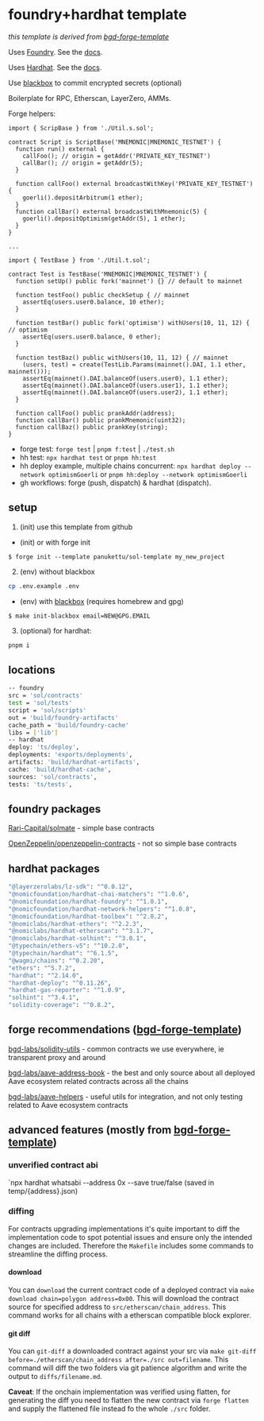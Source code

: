# foundry+hardhat template

_this template is derived from [bgd-forge-template](https://github.com/bgd-labs/bgd-forge-template)_

Uses [Foundry](https://getfoundry.sh). See the [docs](https://book.getfoundry.sh).

Uses [Hardhat](https://hardhat.org/). See the [docs](https://hardhat.org/hardhat-runner/docs/advanced/hardhat-and-foundry).

Use [blackbox](https://github.com/StackExchange/blackbox#installation-instructions) to commit encrypted secrets (optional)

Boilerplate for RPC, Etherscan, LayerZero, AMMs.

Forge helpers:

```solidity
import { ScripBase } from './Util.s.sol';

contract Script is ScriptBase('MNEMONIC|MNEMONIC_TESTNET') {
  function run() external {
    callFoo(); // origin = getAddr('PRIVATE_KEY_TESTNET')
    callBar(); // origin = getAddr(5);
  }

  function callFoo() external broadcastWithKey('PRIVATE_KEY_TESTNET') {
    goerli().depositArbitrum(1 ether);
  }
  function callBar() external broadcastWithMnemonic(5) {
    goerli().depositOptimism(getAddr(5), 1 ether);
  }
}

...

import { TestBase } from './Util.t.sol';

contract Test is TestBase('MNEMONIC|MNEMONIC_TESTNET') {
  function setUp() public fork('mainnet') {} // default to mainnet

  function testFoo() public checkSetup { // mainnet
    assertEq(users.user0.balance, 10 ether);
  }

  function testBar() public fork('optimism') withUsers(10, 11, 12) { // optimism
    assertEq(users.user0.balance, 0 ether);
  }

  function testBaz() public withUsers(10, 11, 12) { // mainnet
    (users, test) = create(TestLib.Params(mainnet().DAI, 1.1 ether, mainnet()));
    assertEq(mainnet().DAI.balanceOf(users.user0), 1.1 ether);
    assertEq(mainnet().DAI.balanceOf(users.user1), 1.1 ether);
    assertEq(mainnet().DAI.balanceOf(users.user2), 1.1 ether);
  }

  function callFoo() public prankAddr(address);
  function callBar() public prankMnemonic(uint32);
  function callBaz() public prankKey(string);
}
```

- forge test: `forge test` | `pnpm f:test` | `./test.sh`
- hh test: `npx hardhat test` or `pnpm hh:test`
- hh deploy example, multiple chains concurrent: `npx hardhat deploy --network optimismGoerli` or `pnpm hh:deploy --network optimismGoerli`
- gh workflows: forge (push, dispatch) & hardhat (dispatch).

## setup

1. (init) use this template from github

- (init) or with forge init

```shell
$ forge init --template panukettu/sol-template my_new_project
```

2. (env) without blackbox

```sh
cp .env.example .env
```

- (env) with [blackbox](https://github.com/StackExchange/blackbox#installation-instructions) (requires homebrew and gpg)

```shell
$ make init-blackbox email=NEW@GPG.EMAIL
```

3. (optional) for hardhat:

```sh
pnpm i
```

## locations

```sh
-- foundry
src = 'sol/contracts'
test = 'sol/tests'
script = 'sol/scripts'
out = 'build/foundry-artifacts'
cache_path = 'build/foundry-cache'
libs = ['lib']
-- hardhat
deploy: 'ts/deploy',
deployments: 'exports/deployments',
artifacts: 'build/hardhat-artifacts',
cache: 'build/hardhat-cache',
sources: 'sol/contracts',
tests: 'ts/tests',
```

## foundry packages

[Rari-Capital/solmate](https://github.com/Rari-Capital/solmate) - simple base contracts

[OpenZeppelin/openzeppelin-contracts](https://github.com/OpenZeppelin/openzeppelin-contracts-upgradeable) - not so simple base contracts

## hardhat packages

```sh
"@layerzerolabs/lz-sdk": "^0.0.12",
"@nomicfoundation/hardhat-chai-matchers": "^1.0.6",
"@nomicfoundation/hardhat-foundry": "^1.0.1",
"@nomicfoundation/hardhat-network-helpers": "^1.0.8",
"@nomicfoundation/hardhat-toolbox": "^2.0.2",
"@nomiclabs/hardhat-ethers": "^2.2.3",
"@nomiclabs/hardhat-etherscan": "^3.1.7",
"@nomiclabs/hardhat-solhint": "^3.0.1",
"@typechain/ethers-v5": "^10.2.0",
"@typechain/hardhat": "^6.1.5",
"@wagmi/chains": "^0.2.20",
"ethers": "^5.7.2",
"hardhat": "^2.14.0",
"hardhat-deploy": "^0.11.26",
"hardhat-gas-reporter": "^1.0.9",
"solhint": "^3.4.1",
"solidity-coverage": "^0.8.2",
```

## forge recommendations ([bgd-forge-template](https://github.com/bgd-labs/bgd-forge-template))

[bgd-labs/solidity-utils](https://github.com/bgd-labs/solidity-utils) - common contracts we use everywhere, ie transparent proxy and around

[bgd-labs/aave-address-book](https://github.com/bgd-labs/aave-address-book) - the best and only source about all deployed Aave ecosystem related contracts across all the chains

[bgd-labs/aave-helpers](https://github.com/bgd-labs/aave-helpers) - useful utils for integration, and not only testing related to Aave ecosystem contracts

## advanced features (mostly from [bgd-forge-template](https://github.com/bgd-labs/bgd-forge-template))

### unverified contract abi

`npx hardhat whatsabi --address 0x --save true/false (saved in temp/{address}.json)

### diffing

For contracts upgrading implementations it's quite important to diff the implementation code to spot potential issues and ensure only the intended changes are included.
Therefore the `Makefile` includes some commands to streamline the diffing process.

#### download

You can `download` the current contract code of a deployed contract via `make download chain=polygon address=0x00`. This will download the contract source for specified address to `src/etherscan/chain_address`. This command works for all chains with a etherscan compatible block explorer.

#### git diff

You can `git-diff` a downloaded contract against your src via `make git-diff before=./etherscan/chain_address after=./src out=filename`. This command will diff the two folders via git patience algorithm and write the output to `diffs/filename.md`.

**Caveat**: If the onchain implementation was verified using flatten, for generating the diff you need to flatten the new contract via `forge flatten` and supply the flattened file instead fo the whole `./src` folder.
